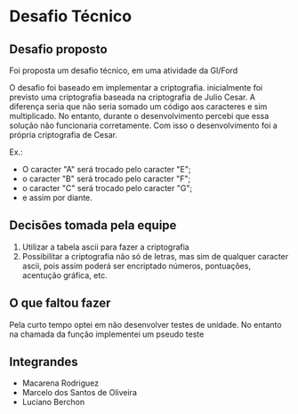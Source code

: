 # Desafio Técnico

## Desafio proposto

Foi proposta um desafio técnico, em uma atividade da GI/Ford

O desafio foi baseado em implementar a criptografia. inicialmente foi previsto uma criptografia baseada na criptografia de Julio Cesar. A diferença seria que não seria somado um código aos caracteres e sim multiplicado. No entanto, durante o desenvolvimento percebi que essa solução não funcionaria corretamente. Com isso o desenvolvimento foi a própria criptografia de Cesar.


Ex.:
- O caracter "A" será trocado pelo caracter "E";
- o caracter "B" será trocado pelo caracter "F";
- o caracter "C" será trocado pelo caracter "G";
- e assim por diante.

## Decisões tomada pela equipe

1. Utilizar a tabela ascii para fazer a criptografia
2. Possibilitar a criptografia não só de letras, mas sim de qualquer caracter ascii, pois assim poderá ser encriptado números, pontuações, acentução gráfica, etc.

## O que faltou fazer

Pela curto tempo optei em não desenvolver testes de unidade. No entanto na chamada da função implementei um pseudo teste

## Integrandes

- Macarena Rodriguez
- Marcelo dos Santos de Oliveira
- Luciano Berchon
